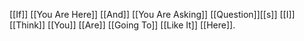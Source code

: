 [[If]] [[You Are Here]] [[And]] [[You Are Asking]] [[Question]][[s]] [[I]] [[Think]] [[You]] [[Are]] [[Going To]] [[Like It]] [[Here]].